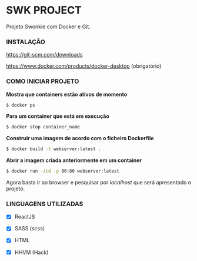 # SWK PROJECT

Projeto Swonkie com Docker e Git.

### INSTALAÇÃO

https://git-scm.com/downloads

https://www.docker.com/products/docker-desktop (obrigatório)

### COMO INICIAR PROJETO

**Mostra que containers estão ativos de momento**
```sh
$ docker ps
```

**Para um container que está em execução**
```sh
$ docker stop container_name
```

**Construir uma imagem de acordo com o ficheiro Dockerfile**
```sh
$ docker build -t webserver:latest .
```

**Abrir a imagem criada anteriormente em um container**
```sh
$ docker run -itd -p 80:80 webserver:latest
```

Agora basta ir ao browser e pesquisar por *localhost* que será apresentado o projeto.

### LINGUAGENS UTILIZADAS

- [x] ReactJS
- [x] SASS (scss)
- [x] HTML
- [x] HHVM (Hack)

